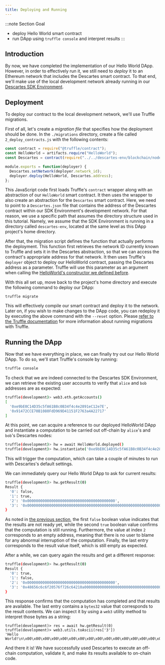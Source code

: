 ```yaml
---
title: Deploying and Running
---
```


:::note Section Goal
- deploy Hello World smart contract
- run DApp using `truffle console` and interpret results
:::


## Introduction

By now, we have completed the implementation of our Hello World DApp. However, in order to effectively run it, we still need to *deploy* it to an Ethereum network that includes the Descartes smart contract. To that end, we'll make use of the local development network already running in our [Descartes SDK Environment](../descartes-env.md).

## Deployment

To deploy our contract to the local development network, we'll use Truffle migrations. 

First of all, let's create a *migration file* that specifies how the deployment should be done. In the `./migrations` directory, create a file called `2_deploy_contracts.js` with the following contents:

```javascript
const contract = require("@truffle/contract");
const HelloWorld = artifacts.require("HelloWorld");
const Descartes = contract(require("../../descartes-env/blockchain/node_modules/@cartesi/descartes-sdk/build/contracts/Descartes.json"));

module.exports = function(deployer) {
  Descartes.setNetwork(deployer.network_id);
  deployer.deploy(HelloWorld, Descartes.address);
};
```

This JavaScript code first loads Truffle's `contract` wrapper along with an abstraction of our `HelloWorld` smart contract. It then uses the wrapper to also create an abstraction for the `Descartes` smart contract. Here, we need to point to a `Descartes.json` file that contains the address of the Descartes contract within our SDK Environment's development network. For that reason, we use a specific path that assumes the directory structure used in this tutorial. Namely, we assume that the SDK Environment is running in a directory called `descartes-env`, located at the same level as this DApp project's home directory.

After that, the migration script defines the function that actually performs the deployment. This function first retrieves the network ID currently known to Truffle and sets it in the Descartes abstraction, so that we can access the contract's appropriate address for that network. It then uses Truffle's `deployer` object to deploy our HelloWorld contract, passing the Descartes address as a parameter. Truffle will use this parameter as an argument when calling the [HelloWorld's constructor we defined before](./create-project.md#creating-the-smart-contract).

With this all set up, move back to the project's home directory and execute the following command to deploy our DApp:

```
truffle migrate
```

This will effectively compile our smart contract and deploy it to the network. Later on, if you wish to make changes to the DApp code, you can redeploy it by executing the above command with the `--reset` option. Please [refer to the Truffle documentation](https://www.trufflesuite.com/docs/truffle/getting-started/running-migrations) for more information about running migrations with Truffle.

## Running the DApp

Now that we have everything in place, we can finally try out our Hello World DApp. To do so, we'll start Truffle's console by running:

```bash
truffle console
```

To check that we are indeed connected to the Descartes SDK Environment, we can retrieve the existing user accounts to verify that `alice` and `bob` addresses are as expected:

```bash
truffle(development)> web3.eth.getAccounts()
[
  '0xe9bE0C14D35c5fA61B8c0B34f4c4e2891eC12e7E',
  '0x91472CCE70B1080FdD969D41151F2763a4A22717'
]
```

At this point, we can acquire a reference to our deployed HelloWorld DApp and instantiate a computation to be carried out off-chain by `alice`'s and `bob`'s Descartes nodes:

```bash
truffle(development)> hw = await HelloWorld.deployed()
truffle(development)> hw.instantiate('0xe9bE0C14D35c5fA61B8c0B34f4c4e2891eC12e7E', '0x91472CCE70B1080FdD969D41151F2763a4A22717')
```

This will trigger the computation, which can take a couple of minutes to run with Descartes's default settings.

We can immediately query our Hello World DApp to ask for current results:

```bash
truffle(development)> hw.getResult(0)
Result {
  '0': false,
  '1': true,
  '2': '0x0000000000000000000000000000000000000000',
  '3': '0x0000000000000000000000000000000000000000000000000000000000000000'
}
```

As noted in [the previous section](./getresult.md), the first `false` boolean value indicates that the results are not ready yet, while the second `true` boolean value confirms that the computation is still running. Furthermore, the value at index `2` corresponds to an empty address, meaning that there is no user to blame for any abnormal interruption of the computation. Finally, the last entry corresponds to the result value itself, which is still empty as expected.

After a while, we can query again the results and get a different response:

```bash
truffle(development)> hw.getResult(0)
Result {
  '0': true,
  '1': false,
  '2': '0x0000000000000000000000000000000000000000',
  '3': '0x48656c6c6f20576f726c64210a00000000000000000000000000000000000000'
}
```

This response confirms that the computation has completed and that results are available. The last entry contains a `bytes32` value that corresponds to the result contents. We can inspect it by using a `web3` utility method to interpret those bytes as a string:

```
truffle(development)> res = await hw.getResult(0)
truffle(development)> web3.utils.toAscii(res['3'])
'Hello World!\n\x00\x00\x00\x00\x00\x00\x00\x00\x00\x00\x00\x00\x00\x00\x00\x00\x00\x00\x00'
```

And there it is! We have successfully used Descartes to execute an off-chain computation, validate it, and make its results available to on-chain code.